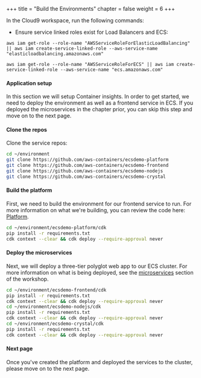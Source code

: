 +++
title = "Build the Environments"
chapter = false
weight = 6
+++

In the Cloud9 workspace, run the following commands:

- Ensure service linked roles exist for Load Balancers and ECS:

```
aws iam get-role --role-name "AWSServiceRoleForElasticLoadBalancing" || aws iam create-service-linked-role --aws-service-name "elasticloadbalancing.amazonaws.com"

aws iam get-role --role-name "AWSServiceRoleForECS" || aws iam create-service-linked-role --aws-service-name "ecs.amazonaws.com"
```

#### Application setup

In this section we will setup Container insights. In order to get started, we need to deploy the environment as well as a frontend service in ECS.
If you deployed the microservices in the chapter prior, you can skip this step and move on to the next page.

#### Clone the repos

Clone the service repos:

```bash
cd ~/environment
git clone https://github.com/aws-containers/ecsdemo-platform
git clone https://github.com/aws-containers/ecsdemo-frontend
git clone https://github.com/aws-containers/ecsdemo-nodejs
git clone https://github.com/aws-containers/ecsdemo-crystal
```

#### Build the platform

First, we need to build the environment for our frontend service to run. For more information on what we're building, you can review the code here: [Platform](../../../microservices/platform/build_environment).

```bash
cd ~/environment/ecsdemo-platform/cdk
pip install -r requirements.txt
cdk context --clear && cdk deploy --require-approval never
```

#### Deploy the microservices

Next, we will deploy a three-tier polyglot web app to our ECS cluster. For more information on what is being deployed, see the [microservices](../../../microservices) section of the workshop.

```bash
cd ~/environment/ecsdemo-frontend/cdk
pip install -r requirements.txt
cdk context --clear && cdk deploy --require-approval never
cd ~/environment/ecsdemo-nodejs/cdk
pip install -r requirements.txt
cdk context --clear && cdk deploy --require-approval never
cd ~/environment/ecsdemo-crystal/cdk
pip install -r requirements.txt
cdk context --clear && cdk deploy --require-approval never
```

#### Next page

Once you've created the platform and deployed the services to the cluster, please move on to the next page.
